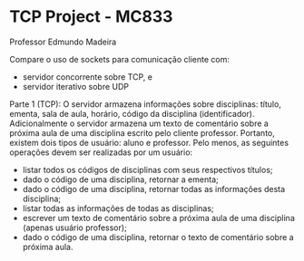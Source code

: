 # TCP Project - MC833
Professor Edmundo Madeira

Compare o uso de sockets para comunicação cliente com:
- servidor concorrente sobre TCP, e 
- servidor iterativo sobre UDP

Parte 1 (TCP): 
O servidor armazena informações sobre disciplinas: título, ementa, sala de aula, horário, código da disciplina (identificador). Adicionalmente o servidor armazena um texto de comentário sobre a próxima aula de uma disciplina escrito pelo cliente professor. Portanto, existem dois tipos de usuário: aluno e professor. Pelo menos, as seguintes operações devem ser realizadas por um usuário:
  - listar todos os códigos de disciplinas com seus respectivos títulos;
  - dado o código de uma disciplina, retornar a ementa;
  - dado o código de uma disciplina, retornar todas as informações desta disciplina;
  - listar todas as informações de todas as disciplinas;
  - escrever um texto de comentário sobre a próxima aula de uma disciplina (apenas usuário professor);
  - dado o código de uma disciplina, retornar o texto de comentário sobre a próxima aula.

